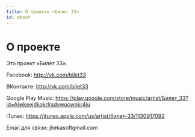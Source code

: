 ```yaml
---
title: О проекте «Билет 33»
id: about
---
```


О проекте
=============

Это проект &laquo;Билет 33&raquo;.


Facebook: <a href="https://www.facebook.com/groups/bilet33/">http://vk.com/bilet33</a>

ВКонтакте: <a href="http://vk.com/bilet33">http://vk.com/bilet33</a>

Google Play Music: <a href="https://play.google.com/store/music/artist/%D0%91%D0%B8%D0%BB%D0%B5%D1%82_33?id=Aiwkeejdkokrlrsdvwocwnkr4ju">https://play.google.com/store/music/artist/Билет_33?id=Aiwkeejdkokrlrsdvwocwnkr4ju</a>

iTunes: <a href="http://vk.com/bilet33">https://itunes.apple.com/us/artist/билет-33/1130917092</a>

Email для связи: jhekasoft<script>document.write('@')</script>gmail.com
